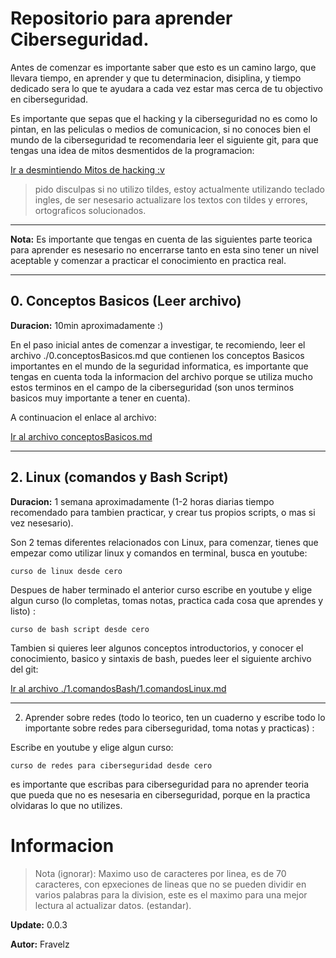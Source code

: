# Repositorio para aprender Ciberseguridad.

Antes de comenzar es importante saber que esto es un 
camino largo, que llevara tiempo, en aprender y que 
tu determinacion, disiplina, y tiempo dedicado sera 
lo que te ayudara a cada vez estar mas cerca de tu
objectivo en ciberseguridad.

Es importante que sepas que el hacking y la 
ciberseguridad no es como lo pintan, en las peliculas 
o medios de comunicacion, si no conoces bien el mundo 
de la ciberseguridad te recomendaria leer el siguiente 
git, para que tengas una idea de mitos desmentidos de 
la programacion:

[Ir a desmintiendo Mitos de hacking :v](./0.conceptosBasicos.md)

> pido disculpas si no utilizo tildes, estoy 
actualmente utilizando teclado ingles, de ser nesesario
actualizare los textos con tildes y errores, 
ortograficos solucionados.

---

**Nota:** Es importante que tengas en cuenta de las 
siguientes parte teorica para aprender es nesesario 
no encerrarse tanto en esta sino tener un nivel 
aceptable y comenzar a practicar el conocimiento 
en practica real.

---

## 0. Conceptos Basicos (Leer archivo)

**Duracion:** 10min aproximadamente :)

En el paso inicial antes de comenzar a investigar, 
te recomiendo, leer el archivo ./0.conceptosBasicos.md 
que contienen los conceptos Basicos importantes en el 
mundo de la seguridad informatica, es importante que 
tengas en cuenta toda la informacion del archivo porque 
se utiliza mucho estos terminos en el campo de la 
ciberseguridad (son unos terminos basicos muy importante 
a tener en cuenta).

A continuacion el enlace al archivo:

[Ir al archivo conceptosBasicos.md](./0.conceptosBasicos.md)

---

## 2. Linux (comandos y Bash Script)

**Duracion:** 1 semana aproximadamente (1-2 horas diarias
tiempo recomendado para tambien practicar, y crear tus 
propios scripts, o mas si vez nesesario).

Son 2 temas diferentes relacionados con Linux, para comenzar,
tienes que empezar como utilizar linux y comandos en terminal,
busca en youtube:

``` 
curso de linux desde cero
```

Despues de haber terminado el anterior curso escribe en 
youtube y elige algun curso (lo completas, tomas notas, 
practica cada cosa que aprendes y listo) :

``` 
curso de bash script desde cero
```

Tambien si quieres leer algunos conceptos introductorios,
y conocer el conocimiento, basico y sintaxis de bash, puedes
leer el siguiente archivo del git:

[Ir al archivo ./1.comandosBash/1.comandosLinux.md](./1.comandosBash/1.comandosLinux.md)

---

2. Aprender sobre redes (todo lo teorico, ten un cuaderno
y escribe todo lo importante sobre redes para ciberseguridad,
toma notas y practicas) :

Escribe en youtube y elige algun curso:

``` 
curso de redes para ciberseguridad desde cero
```

es importante que escribas para ciberseguridad para no aprender 
teoria que pueda que no es nesesaria en ciberseguridad, porque 
en la practica olvidaras lo que no utilizes.

# Informacion

> Nota (ignorar): Maximo uso de caracteres por linea, es de 70 
caracteres, con epxeciones de lineas que no se pueden dividir en 
varios palabras para la division, este es el maximo para una 
mejor lectura al actualizar datos. (estandar).

**Update:** 0.0.3

**Autor:** Fravelz

